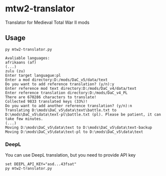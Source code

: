 # mtw2-translator
Translator for Medieval Total War II mods

## Usage

```commandline
py mtw2-translator.py
```

```commandline
Avaliable languages:
afrikaans (af)
(...)
zulu (zu)
Enter target languague:pl
Enter a mod directory:D:/mods/DaC_v5/data/text
Do you want to add reference translation? (y/n):y
Enter reference mod text directory:D:/mods/DaC_v4/data/text
Enter reference translation directory:D:/mods/DaC_v4_PL
There are 670286 characters to translate!
Collected 9833 translated keys (33%)!
Do you want to add another reference translation? (y/n):n
Translating D:\mods\DaC_v5\data\text\battle.txt to D:\mods\DaC_v5\data\text-pl\battle.txt (pl). Please be patient, it can take few minutes.
(...)
Moving D:\mods\DaC_v5\data\text to D:\mods\DaC_v5\data\text-backup
Moving D:\mods\DaC_v5\data\text-pl to D:\mods\DaC_v5\data\text
```

### DeepL

You can use DeepL translation, but you need to provide API key

```commandline
set DEEPL_API_KEY="asd...43fsat"
py mtw2-translator.py
```